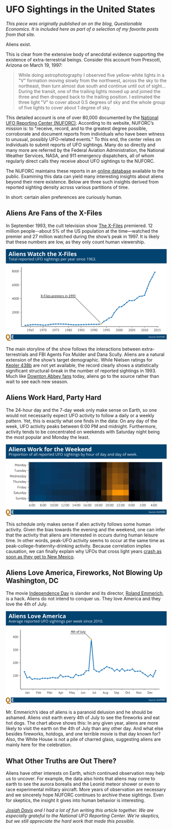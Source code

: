 # UFO Sightings in the United States

*This piece was originally published on on the blog, Questionable Economics. It is included here as part of a selection of my favorite posts from that site.*

Aliens exist.

This is clear from the extensive body of anecdotal evidence supporting the existence of extra-terrestrial beings. Consider this account from Prescott, Arizona on March 19, 1997:

>While doing astrophotography I observed five yellow-white lights in a "V" formation moving slowly from the northwest, across the sky to the northeast, then turn almost due south and continue until out of sight…During the transit, one of the trailing lights moved up and joined the three and then dropped back to the trailing position. I estimated the three light "V" to cover about 0.5 degrees of sky and the whole group of five lights to cover about 1 degree of sky.

This detailed account is one of over 80,000 documented by the [National UFO Reporting Center (NUFORC)](http://www.nuforc.org/). According to its website, NUFORC’s mission is: to "receive, record, and to the greatest degree possible, corroborate and document reports from individuals who have been witness to unusual, possibly UFO-related events." To this end, the center relies on individuals to submit reports of UFO sightings. Many do so directly and many more are referred by the Federal Aviation Administration, the National Weather Services, NASA, and 911 emergency dispatchers, all of whom regularly direct calls they receive about UFO sightings to the NUFORC.

The NUFORC maintains these reports in an [online database](http://www.nuforc.org/webreports/ndxevent.html) available to the public. Examining this data can yield many interesting insights about aliens beyond their mere existence. Below are three such insights derived from reported sighting density across various partitions of time. 

In short: certain alien preferences are curiously human. 

## Aliens Are Fans of the X-Files

In September 1993, the cult television show [The X-Files](http://en.wikipedia.org/wiki/The_X-Files) premiered. 12 million people--about 5% of the US population at the time—watched the premier and 27 million watched during the show’s peak in 1997.  It is likely that these numbers are low, as they only count human viewership.

![](/UFOs/Graphics/xfiles.png)

The main storyline of the show follows the interactions between extra-terrestrials and FBI Agents Fox Mulder and Dana Scully. Aliens are a natural extension of the show’s target demographic. While Nielsen ratings for [Kepler 438b](http://en.wikipedia.org/wiki/Kepler-438b) are not yet available, the record clearly shows a statistically significant structural-break in the number of reported sightings in 1993. Much like [Downton Abbey fans](http://www.salon.com/2012/01/27/is_it_ok_to_steal_downton_abbey/) today, aliens go to the source rather than wait to see each new season.

## Aliens Work Hard, Party Hard 

The 24-hour day and the 7-day week only make sense on Earth, so one would not necessarily expect UFO activity to follow a daily or a weekly pattern. Yet, this is exactly what one finds in the data: On any day of the week, UFO activity peaks between 6:00 PM and midnight. Furthermore, activity tends to be concentrated on weekends with Saturday night being the most popular and Monday the least. 

![](/UFOs/Graphics/timeofday.png)

This schedule only makes sense if alien activity follows some human activity. Given the bias towards the evening and the weekend, one can infer that the activity that aliens are interested in occurs during human leisure time. In other words, peak-UFO activity seems to occur at the same time as peak-college-fraternity-drinking activity. Because correlation implies causation, we can finally explain why UFOs that cross light years [crash as soon as they get to New Mexico]( http://en.wikipedia.org/wiki/Roswell_UFO_incident).

## Aliens Love America, Fireworks, Not Blowing Up Washington, DC

The movie [Independence Day](http://www.imdb.com/title/tt0116629/) is slander and its director, [Roland Emmerich](http://www.imdb.com/name/nm0000386/?ref_=tt_ov_dr), is a hack. Aliens do not intend to conquer us. They love America and they love the 4th of July.

![](/UFOs/Graphics/iday.png)

Mr. Emmerich’s idea of aliens is a paranoid delusion and he should be ashamed. Aliens visit earth every 4th of July to see the fireworks and eat hot dogs. The chart above shows this: In any given year, aliens are more likely to visit the earth on the 4th of July than any other day. And what else besides fireworks, hotdogs, and one terrible movie is that day known for? Also, the White House is not a pile of charred glass, suggesting aliens are mainly here for the celebration.

## What Other Truths are Out There?

Aliens have other interests on Earth, which continued observation may help us to uncover. For example, the data also hints that aliens may come to earth to see the aurora borealis and the Leonid meteor shower or even to race experimental military aircraft. More years of observation are necessary and we sincerely hope NUFORC continues to archive these sightings. Even for skeptics, the insight it gives into human behavior is interesting. 

*[Josiah Davis](http://josiahjdavis.com/) and I had a lot of fun writing this article together. We are especially grateful to the National UFO Reporting Center. We're skeptics, but we still appreciate the hard work that made this possible.*